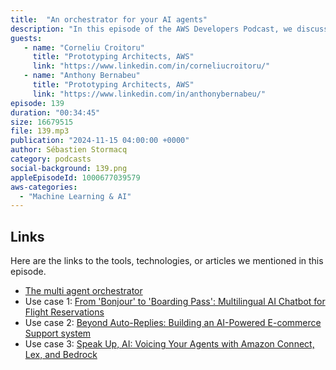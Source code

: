 ```yaml
---
title:  "An orchestrator for your AI agents"
description: "In this episode of the AWS Developers Podcast, we discuss the Multi-Agent Orchestrator, an open-source framework designed to facilitate the orchestration of multiple AI agents. The conversation covers the challenges of building generative AI solutions, the need for specialized agents, and how the orchestrator functions as a smart router for directing user queries to the appropriate agents. They explore real-world use cases, including an e-commerce support system, and discuss the integration of new agents into the framework. The episode also compares the orchestrator with Amazon Bedrock's Converse API, highlighting the unique capabilities of the orchestrator in managing multiple agents."
guests:
   - name: "Corneliu Croitoru"
     title: "Prototyping Architects, AWS"
     link: "https://www.linkedin.com/in/corneliucroitoru/"
   - name: "Anthony Bernabeu"
     title: "Prototyping Architects, AWS"
     link: "https://www.linkedin.com/in/anthonybernabeu/"
episode: 139
duration: "00:34:45" 
size: 16679515
file: 139.mp3	
publication: "2024-11-15 04:00:00 +0000"
author: Sébastien Stormacq
category: podcasts
social-background: 139.png
appleEpisodeId: 1000677039579
aws-categories:
  - "Machine Learning & AI"
---
```


## Links

Here are the links to the tools, technologies, or articles we mentioned in this episode.

- [The multi agent orchestrator](https://github.com/awslabs/multi-agent-orchestrator)
- Use case 1: [From 'Bonjour' to 'Boarding Pass': Multilingual AI Chatbot for Flight Reservations](https://community.aws/content/2lCi8jEKydhDm8eE8QFIQ5K23pF/from-bonjour-to-boarding-pass-multilingual-ai-chatbot-for-flight-reservations)
- Use case 2: [Beyond Auto-Replies: Building an AI-Powered E-commerce Support system](https://community.aws/content/2lq6cYYwTYGc7S3Zmz28xZoQNQj/beyond-auto-replies-building-an-ai-powered-e-commerce-support-system)
- Use case 3: [Speak Up, AI: Voicing Your Agents with Amazon Connect, Lex, and Bedrock](https://community.aws/content/2mt7CFG7xg4yw6GRHwH9akhg0oD/speak-up-ai-voicing-your-agents-with-amazon-connect-lex-and-bedrock)